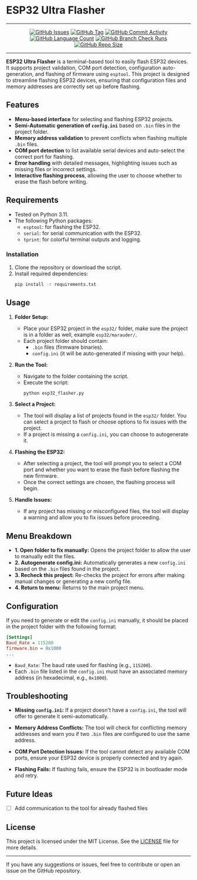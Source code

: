 # ESP32 Ultra Flasher

---

<div style="text-align:center;" align="center">
    <a href="https://github.com/DefinetlyNotAI/ESP32_FlashMate/issues"><img src="https://img.shields.io/github/issues/DefinetlyNotAI/ESP32_FlashMate" alt="GitHub Issues"></a>
    <a href="https://github.com/DefinetlyNotAI/ESP32_FlashMate/tags"><img src="https://img.shields.io/github/v/tag/DefinetlyNotAI/ESP32_FlashMate" alt="GitHub Tag"></a>
    <a href="https://github.com/DefinetlyNotAI/ESP32_FlashMate/graphs/commit-activity"><img src="https://img.shields.io/github/commit-activity/t/DefinetlyNotAI/ESP32_FlashMate" alt="GitHub Commit Activity"></a>
    <a href="https://github.com/DefinetlyNotAI/ESP32_FlashMate/languages"><img src="https://img.shields.io/github/languages/count/DefinetlyNotAI/ESP32_FlashMate" alt="GitHub Language Count"></a>
    <a href="https://github.com/DefinetlyNotAI/ESP32_FlashMate/actions"><img src="https://img.shields.io/github/check-runs/DefinetlyNotAI/ESP32_FlashMate/main" alt="GitHub Branch Check Runs"></a>
    <a href="https://github.com/DefinetlyNotAI/ESP32_FlashMate"><img src="https://img.shields.io/github/repo-size/DefinetlyNotAI/ESP32_FlashMate" alt="GitHub Repo Size"></a>
</div>

---

**ESP32 Ultra Flasher** is a terminal-based tool to easily flash ESP32 devices. It supports project validation, COM port detection, configuration auto-generation, and flashing of firmware using `esptool`. This project is designed to streamline flashing ESP32 devices, ensuring that configuration files and memory addresses are correctly set up before flashing.

## Features

- **Menu-based interface** for selecting and flashing ESP32 projects.
- **Semi-Automatic generation of `config.ini`** based on `.bin` files in the project folder.
- **Memory address validation** to prevent conflicts when flashing multiple `.bin` files.
- **COM port detection** to list available serial devices and auto-select the correct port for flashing.
- **Error handling** with detailed messages, highlighting issues such as missing files or incorrect settings.
- **Interactive flashing process**, allowing the user to choose whether to erase the flash before writing.
  
## Requirements

- Tested on Python 3.11.
- The following Python packages:
  - `esptool`: for flashing the ESP32.
  - `serial`: for serial communication with the ESP32.
  - `tprint`: for colorful terminal outputs and logging.

### Installation

1. Clone the repository or download the script.
2. Install required dependencies:
   ```bash
   pip install -r requirements.txt
   ```

## Usage

1. **Folder Setup:**
   - Place your ESP32 project in the `esp32/` folder, make sure the project is in a folder as well, example `esp32/marauder/`.
   - Each project folder should contain:
     - `.bin` files (firmware binaries).
     - `config.ini` (it will be auto-generated if missing with your help).

2. **Run the Tool:**
   - Navigate to the folder containing the script.
   - Execute the script:
     ```bash
     python esp32_flasher.py
     ```

3. **Select a Project:**
   - The tool will display a list of projects found in the `esp32/` folder. You can select a project to flash or choose options to fix issues with the project.
   - If a project is missing a `config.ini`, you can choose to autogenerate it.

4. **Flashing the ESP32:**
   - After selecting a project, the tool will prompt you to select a COM port and whether you want to erase the flash before flashing the new firmware.
   - Once the correct settings are chosen, the flashing process will begin.

5. **Handle Issues:**
   - If any project has missing or misconfigured files, the tool will display a warning and allow you to fix issues before proceeding.

## Menu Breakdown

- **1. Open folder to fix manually:** Opens the project folder to allow the user to manually edit the files.
- **2. Autogenerate config.ini:** Automatically generates a new `config.ini` based on the `.bin` files found in the project.
- **3. Recheck this project:** Re-checks the project for errors after making manual changes or generating a new config file.
- **4. Return to menu:** Returns to the main project menu.

## Configuration

If you need to generate or edit the `config.ini` manually, it should be placed in the project folder with the following format:

```ini
[Settings]
Baud_Rate = 115200
firmware.bin = 0x1000
...
```

- `Baud_Rate`: The baud rate used for flashing (e.g., `115200`).
- Each `.bin` file listed in the `config.ini` must have an associated memory address (in hexadecimal, e.g., `0x1000`).

## Troubleshooting

- **Missing `config.ini`:**
  If a project doesn't have a `config.ini`, the tool will offer to generate it semi-automatically.
  
- **Memory Address Conflicts:**
  The tool will check for conflicting memory addresses and warn you if two `.bin` files are configured to use the same address.

- **COM Port Detection Issues:**
  If the tool cannot detect any available COM ports, ensure your ESP32 device is properly connected and try again.

- **Flashing Fails:**
  If flashing fails, ensure the ESP32 is in bootloader mode and retry.

## Future Ideas

- [ ] Add communication to the tool for already flashed files

## License

This project is licensed under the MIT License. See the [LICENSE](LICENSE) file for more details.

---

If you have any suggestions or issues, feel free to contribute or open an issue on the GitHub repository.
